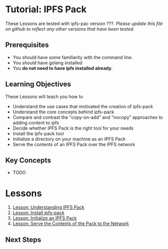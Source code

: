 Tutorial: IPFS Pack
====
These Lessons are tested with ipfs-pac version ???. _Please update this file on github to reflect any other versions that have been tested._

## Prerequisites

- You should have some familiarity with the command line.
- You should have golang installed
- You **do not need to have ipfs installed already**.

## Learning Objectives
These Lessons will teach you how to
* Understand the use cases that motivated the creation of ipfs-pack
* Understand the core concepts behind ipfs-pack
* Compare and contrast the "copy-on-add" and "nocopy" approaches to adding content to ipfs
* Decide whether IPFS Pack is the right tool for your needs
* Install the ipfs-pack tool
* Initialize a directory on your machine as an IPFS Pack
* Serve the contents of an IPFS Pack over the IPFS network

## Key Concepts
* TODO

# Lessons

1. [Lesson: Understanding IPFS Pack](lessons/understanding-ipfs-pack.md)
2. [Lesson: Install ipfs-pack](lessons/install-ipfs-pack.md)
3. [Lesson: Initialize an IPFS Pack](lessons/initialize-a-pack.md)
4. [Lesson: Serve the Contents of the Pack to the Network](lessons/serve-pack-contents.md)

## Next Steps
